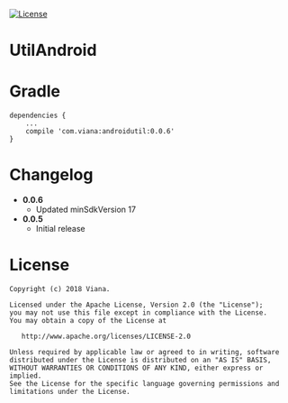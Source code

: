 [![License](https://img.shields.io/badge/License-Apache%202.0-green.svg)](LICENSE)

# UtilAndroid

# Gradle

```
dependencies {
    ...
    compile 'com.viana:androidutil:0.0.6'
}
```

# Changelog
* **0.0.6**
    * Updated minSdkVersion 17
* **0.0.5**
    * Initial release
    
# License
```
Copyright (c) 2018 Viana.

Licensed under the Apache License, Version 2.0 (the "License");
you may not use this file except in compliance with the License.
You may obtain a copy of the License at

   http://www.apache.org/licenses/LICENSE-2.0

Unless required by applicable law or agreed to in writing, software
distributed under the License is distributed on an "AS IS" BASIS,
WITHOUT WARRANTIES OR CONDITIONS OF ANY KIND, either express or implied.
See the License for the specific language governing permissions and
limitations under the License.
```
